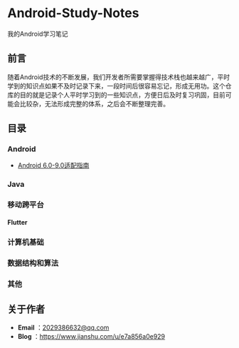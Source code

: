 # Android-Study-Notes
我的Android学习笔记

## 前言

随着Android技术的不断发展，我们开发者所需要掌握得技术栈也越来越广，平时学到的知识点如果不及时记录下来，一段时间后很容易忘记，形成无用功。这个仓库的目的就是记录个人平时学习到的一些知识点，方便日后及时复习巩固，目前可能会比较杂，无法形成完整的体系，之后会不断整理完善。

## 目录

### Android

* [Android 6.0-9.0适配指南](https://github.com/StephenZKCurry/Android-Study-Notes/blob/master/Android/Android%206.0-9.0%E9%80%82%E9%85%8D%E6%8C%87%E5%8D%97.md)

### Java



### 移动跨平台

#### Flutter



### 计算机基础



### 数据结构和算法



### 其他



## 关于作者

* **Email** ：2029386632@qq.com
* **Blog** ：https://www.jianshu.com/u/e7a856a0e929